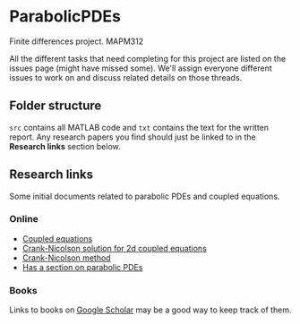 ParabolicPDEs
=============

Finite differences project. MAPM312

All the different tasks that need completing for this project are listed
on the issues page (might have missed some). We'll assign everyone
different issues to work on and discuss related details on those
threads.

## Folder structure

`src` contains all MATLAB code and `txt` contains the text for the
written report. Any research papers you find should just be linked to in
the **Research links** section below.

## Research links

Some initial documents related to parabolic PDEs and coupled equations.

### Online

* [Coupled equations](http://www.math.leidenuniv.nl/scripties/KorsuizeBachelor.pdf)
* [Crank-Nicolson solution for 2d coupled equations](http://www.ijser.org/researchpaper/crank-nicolson_scheme_for_numerical_solutions_of_two-dimensional_coupled_burgers_equations.pdf)
* [Crank-Nicolson method](http://mathfaculty.fullerton.edu/mathews//n2003/CrankNicolsonMod.html)
* [Has a section on parabolic PDEs](http://www.sml.ee.upatras.gr/UploadedFiles/BOOK-CK/06-PartialDifferentialEquations.pdf)

### Books

Links to books on [Google Scholar](http://scholar.google.com) may be a
good way to keep track of them.
